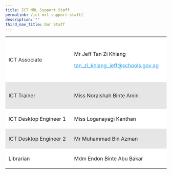 ```yaml
---
title: ICT MRL Support Staff
permalink: /ict-mrl-support-staff/
description: ""
third_nav_title: Our Staff
---
```

<table style="box-sizing: inherit; border-collapse: collapse; border-spacing: 0px; max-width: 100%; width: 792.225px; height: 504px;"><tbody style="box-sizing: inherit;"><tr style="box-sizing: inherit; background: rgb(255, 255, 255); height: 141px;"><td style="box-sizing: inherit; padding: 5px 10px; width: 474.35px; height: 141px;">ICT Associate</td><td style="box-sizing: inherit; padding: 5px 10px; width: 317.875px; height: 141px;"><p style="box-sizing: inherit; font-size: 1em;">Mr Jeff Tan Zi Khiang</p><p style="box-sizing: inherit; font-size: 1em;"><a href="mailto:tan_zi_khiang_jeff@schools.gov.sg" style="box-sizing: inherit; background-color: transparent; transition: all 0.25s ease-in-out 0s; text-decoration: underline; color: rgb(37, 160, 232);">tan_zi_khiang_jeff@schools.gov.sg</a></p></td></tr><tr style="box-sizing: inherit; background: rgb(230, 230, 230); height: 84px;"><td style="box-sizing: inherit; padding: 5px 10px; width: 474.35px; height: 84px;">ICT Trainer</td><td style="box-sizing: inherit; padding: 5px 10px; width: 317.875px; height: 84px;"><p style="box-sizing: inherit; font-size: 1em;">Miss Noraishah Binte Amin</p></td></tr><tr style="box-sizing: inherit; background: rgb(255, 255, 255); height: 21px;"><td style="box-sizing: inherit; padding: 5px 10px; width: 474.35px; height: 21px;"><p style="box-sizing: inherit; font-size: 1em;">ICT Desktop Engineer 1</p></td><td style="box-sizing: inherit; padding: 5px 10px; width: 317.875px; height: 21px;">Miss&nbsp;Loganayagi Kanthan</td></tr><tr style="box-sizing: inherit; background: rgb(230, 230, 230); height: 21px;"><td style="box-sizing: inherit; padding: 5px 10px; width: 474.35px; height: 21px;">ICT Desktop Engineer 2</td><td style="box-sizing: inherit; padding: 5px 10px; width: 317.875px; height: 21px;"><p style="box-sizing: inherit; font-size: 1em;">Mr Muhammad Bin Azman</p></td></tr><tr style="box-sizing: inherit; background: rgb(255, 255, 255);"><td style="box-sizing: inherit; padding: 5px 10px; width: 474.35px;">Librarian</td><td style="box-sizing: inherit; padding: 5px 10px; width: 317.875px;"><p style="box-sizing: inherit; font-size: 1em;">Mdm Endon Binte Abu Bakar</p></td></tr></tbody></table>